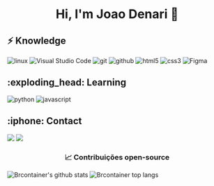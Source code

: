 <h1 align="center"> Hi, I'm Joao Denari 👋 </h1>

<h2>⚡ Knowledge </h1>
<p>
  <img src="https://img.shields.io/badge/Linux-FCC624?style=for-the-badge&logo=linux&logoColor=black" alt="linux">
  <img src="https://img.shields.io/badge/VisualStudioCode-0078d7.svg?style=for-the-badge&logo=visual-studio-code&logoColor=white" alt="Visual Studio Code"/>
  <img src="https://img.shields.io/badge/git-%23F05033.svg?style=for-the-badge&logo=git&logoColor=white" alt="git">
  <img src="https://img.shields.io/badge/github-%23121011.svg?style=for-the-badge&logo=github&logoColor=white" alt="github">
  <img src="https://img.shields.io/badge/-HTML5-E96228?style=for-the-badge&logoColor=FFF&logo=html5" alt="html5">
  <img src="https://img.shields.io/badge/-CSS3-1572B6?style=for-the-badge&logoColor=FFF&logo=css3" alt="css3">
  <img src="https://img.shields.io/badge/figma-%23F24E1E.svg?style=for-the-badge&logo=figma&logoColor=white" alt="Figma"/>
</p>

<h2>:exploding_head: Learning </h1>
<p>
  <img src="https://img.shields.io/badge/-Python-3776AB?style=for-the-badge&logoColor=FFF&logo=Python" alt="python">
  <img src="https://img.shields.io/badge/-JavaScript-F2BF22?style=for-the-badge&logoColor=FFF&logo=javascript" alt="javascript">
</p>

<h2>:iphone: Contact </h1>
<p>
  <a href="https://www.linkedin.com/in/jo%C3%A3o-vitor-denari-dos-santos/" target="_blank"><img src="https://img.shields.io/badge/-LinkedIn-%230077B5?style=for-the-badge&logo=linkedin&logoColor=white" target="_blank"></a> 
  <a href="https://instagram.com/joaodenari" target="_blank"><img src="https://img.shields.io/badge/-Instagram-%23E4405F?style=for-the-badge&logo=instagram&logoColor=white" target="_blank"></a>
</p>

<h3 align="center">📈 Contribuições open-source</h3>

![Brcontainer's github stats](https://github-readme-stats.vercel.app/api?username=brcontainer&show_icons=true&theme=buefy)
![Brcontainer top langs](https://github-readme-stats.vercel.app/api/top-langs/?username=brcontainer&layout=compact&theme=buefy)
